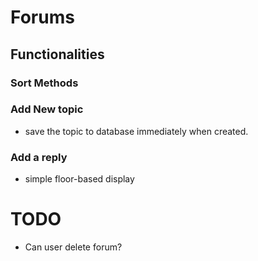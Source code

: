 # Forums
## Functionalities

### Sort Methods

### Add New topic
* save the topic to database immediately when created.

### Add a reply
* simple floor-based display

# TODO
* Can user delete forum?
